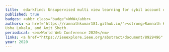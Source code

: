 ```yaml
---
title: 	edarkfind: Unsupervised multi view learning for sybil account detection
published: true
badges: <abbr class="badge">WWW</abbr>
authors: <a href="https://ramnathkumar181.github.io/"><strong>Ramnath Kumar</strong></a>, Shweta Yadav, Raminta Daniulaityte, Francois Lamy, Krishnaprasad Thirunarayan,
Usha Lokala, and Amit Sheth.
periodical: <em>World Web Conference 2020</em>
links: <a href="https://ieeexplore.ieee.org/abstract/document/8929496" class="boxed" role="button" target="_blank">PDF</a> <a href="https://github.com/RamnathKumar181/Temporal-Dynamics-and-Spatial-Content-in-IoT-Malware-Detection" class="boxed" role="button" target="_blank">Code</a>
year: 2020
---
```


